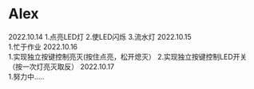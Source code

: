 # Alex
2022.10.14
1.点亮LED灯
2.使LED闪烁
3.流水灯
2022.10.15  
1.忙于作业
2022.10.16  
1.实现独立按键控制亮灭(按住点亮，松开熄灭）
2.实现独立按键控制LED开关（按一次灯亮灭取反）
2022.10.17  
1.努力中.....
